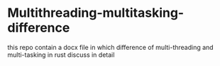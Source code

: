 # Multithreading-multitasking-difference
this repo contain a docx file in which difference of multi-threading and multi-tasking in rust discuss in detail
